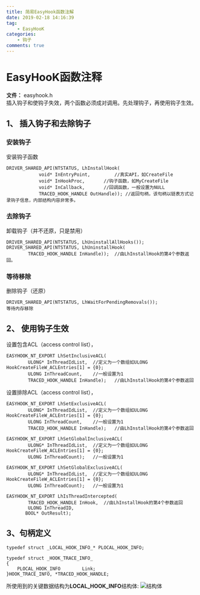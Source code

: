 ```yaml
---
title: 简易EasyHook函数注解
date: 2019-02-18 14:16:39
tag: 
    - EasyHooK
categories: 
    - 钩子
comments: true
---
```

# EasyHooK函数注释

**文件：** easyhook.h  
插入钩子和使钩子失效，两个函数必须成对调用。先处理钩子，再使用钩子生效。

## 1、	插入钩子和去除钩子
### 安装钩子
安装钩子函数
```
DRIVER_SHARED_API(NTSTATUS, LhInstallHook(
            void* InEntryPoint,	        //真实API，如CreateFile
            void* InHookProc,		//钩子函数，如MyCreateFile
            void* InCallback,		//回调函数，一般设置为NULL
            TRACED_HOOK_HANDLE OutHandle));	//返回句柄，该句柄以链表方式记录钩子信息，内部结构内容非常多。
```
### 去除钩子
卸载钩子（并不还原，只是禁用）
```
DRIVER_SHARED_API(NTSTATUS, LhUninstallAllHooks());
DRIVER_SHARED_API(NTSTATUS, LhUninstallHook(
		TRACED_HOOK_HANDLE InHandle));  //由LhInstallHook的第4个参数返回。
```
### 等待移除
删除钩子（还原）
```
DRIVER_SHARED_API(NTSTATUS, LhWaitForPendingRemovals());
等待内存移除
```

## 2、	使用钩子生效
设置包含ACL（access control list），
```
EASYHOOK_NT_EXPORT LhSetInclusiveACL(
		ULONG* InThreadIdList,	//定义为一个数组如ULONG	HookCreateFileW_ACLEntries[1] = {0};
		ULONG InThreadCount,	//一般设置为1
		TRACED_HOOK_HANDLE InHandle);	//由LhInstallHook的第4个参数返回
```
设置排除ACL（access control list），
```
EASYHOOK_NT_EXPORT LhSetExclusiveACL(
		ULONG* InThreadIdList,	//定义为一个数组如ULONG	HookCreateFileW_ACLEntries[1] = {0};
		ULONG InThreadCount,	//一般设置为1
		TRACED_HOOK_HANDLE InHandle);	//由LhInstallHook的第4个参数返回

EASYHOOK_NT_EXPORT LhSetGlobalInclusiveACL(
		ULONG* InThreadIdList,	//定义为一个数组如ULONG	HookCreateFileW_ACLEntries[1] = {0};
		ULONG InThreadCount);	//一般设置为1

EASYHOOK_NT_EXPORT LhSetGlobalExclusiveACL(
		ULONG* InThreadIdList,	//定义为一个数组如ULONG	HookCreateFileW_ACLEntries[1] = {0};
		ULONG InThreadCount);	//一般设置为1

EASYHOOK_NT_EXPORT LhIsThreadIntercepted(
		TRACED_HOOK_HANDLE InHook,	//由LhInstallHook的第4个参数返回
		ULONG InThreadID,
	   BOOL* OutResult);
```
## 3、句柄定义
```
typedef struct _LOCAL_HOOK_INFO_* PLOCAL_HOOK_INFO;

typedef struct _HOOK_TRACE_INFO_
{
    PLOCAL_HOOK_INFO        Link;
}HOOK_TRACE_INFO, *TRACED_HOOK_HANDLE;
```
所使用到的关键数据结构为**LOCAL_HOOK_INFO**结构体:
![结构体](/../../images/钩子/简易EasyHook函数注解/LOCAL_HOOK_INFO结构体.jpg '结构体')
